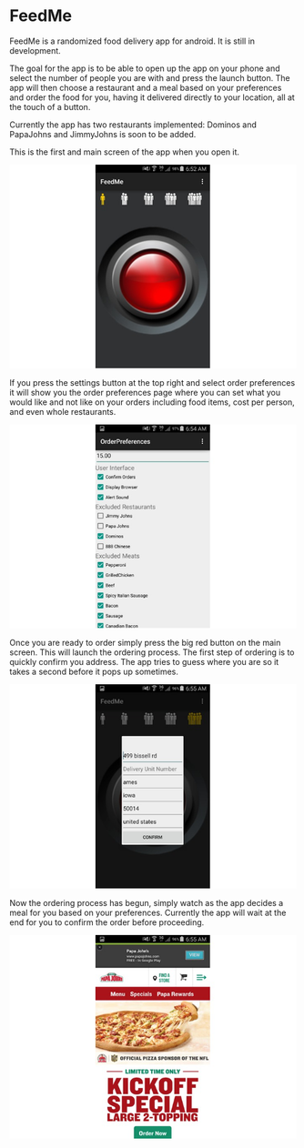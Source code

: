# FeedMe
FeedMe is a randomized food delivery app for android. It is still in development. 

The goal for the app is to be able to open up the app on your phone and select the number of people you are with and press the launch button. The app will then choose a restaurant and a meal based on your preferences and order the food for you, having it delivered directly to your location, all at the touch of a button. 

Currently the app has two restaurants implemented: Dominos and PapaJohns and JimmyJohns is soon to be added.

This is the first and main screen of the app when you open it.

![](displayImages/main.jpg)

If you press the settings button at the top right and select order preferences it will show you the order preferences page where you can set what you would like and not like on your orders including food items, cost per person, and even whole restaurants.

![](displayImages/orderPref.jpg)

Once you are ready to order simply press the big red button on the main screen. This will launch the ordering process. The first step of ordering is to quickly confirm you address. The app tries to guess where you are so it takes a second before it pops up sometimes.

![](displayImages/confirmAddress.jpg)

Now the ordering process has begun, simply watch as the app decides a meal for you based on your preferences. Currently the app will wait at the end for you to confirm the order before proceeding.

![](displayImages/papaJohns.jpg)
